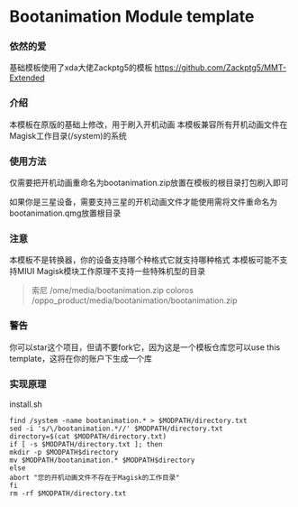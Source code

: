 # Bootanimation Module template
### 依然的爱
基础模板使用了xda大佬Zackptg5的模板
https://github.com/Zackptg5/MMT-Extended

### 介绍
本模板在原版的基础上修改，用于刷入开机动画
本模板兼容所有开机动画文件在Magisk工作目录(/system)的系统

### 使用方法
仅需要把开机动画重命名为bootanimation.zip放置在模板的根目录打包刷入即可

如果你是三星设备，需要支持三星的开机动画文件才能使用需将文件重命名为bootanimation.qmg放置根目录

### 注意
本模板不是转换器，你的设备支持哪个种格式它就支持哪种格式
本模板可能不支持MIUI
Magisk模块工作原理不支持一些特殊机型的目录
> 索尼 /ome/media/bootanimation.zip
> coloros /oppo_product/media/bootanimation/bootanimation.zip

### 警告
你可以star这个项目，但请不要fork它，因为这是一个模板仓库您可以use this template，这将在你的账户下生成一个库

### 实现原理
install.sh
```
find /system -name bootanimation.* > $MODPATH/directory.txt
sed -i 's/\/bootanimation.*//' $MODPATH/directory.txt
directory=$(cat $MODPATH/directory.txt)
if [ -s $MODPATH/directory.txt ]; then
mkdir -p $MODPATH$directory
mv $MODPATH/bootanimation.* $MODPATH$directory
else
abort "您的开机动画文件不存在于Magisk的工作目录"
fi
rm -rf $MODPATH/directory.txt

```